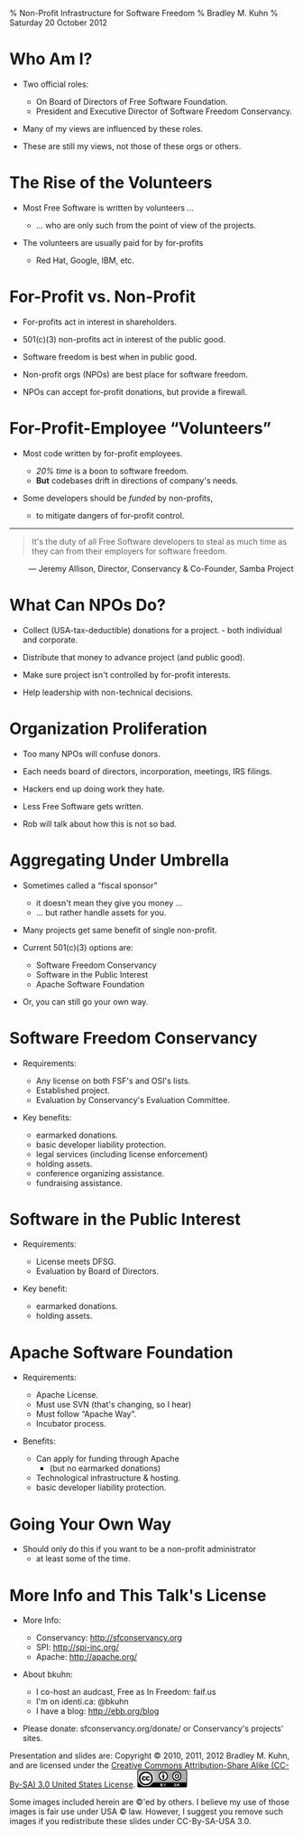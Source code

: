 % Non-Profit Infrastructure for Software Freedom
% Bradley M. Kuhn
% Saturday 20 October 2012

# Who Am I?

+ Two official roles:
    - On Board of Directors of Free Software Foundation.
    - President and Executive Director of Software Freedom Conservancy.

+ Many of my views are influenced by these roles.

+ These are still my views, not those of these orgs or others.

# The Rise of the Volunteers

+ Most Free Software is written by volunteers &hellip;
     + &hellip; who are only such from the point of view of the projects.

+ The volunteers are usually paid for by for-profits
     - Red Hat, Google, IBM, etc.

# For-Profit vs. Non-Profit

+ For-profits act in interest in shareholders.

+ 501(c)(3) non-profits act in interest of the public good.

+ Software freedom is best when in public good.

+ Non-profit orgs (NPOs) are best place for software freedom.

+ NPOs can accept for-profit donations, but provide a firewall.

# For-Profit-Employee &ldquo;Volunteers&rdquo;

+ Most code written by for-profit employees.
     + *20% time* is a boon to software freedom.
     + **But** codebases drift in directions of company's needs.

+ Some developers should be *funded* by non-profits,
     - to mitigate dangers of for-profit control.

***

> It's the duty of all Free Software developers to steal as much time as they can from their employers for software freedom.

<span class="fitonslide">
<p align=right>
 &mdash; Jeremy Allison, Director, Conservancy &amp; Co-Founder, Samba Project
</p>
</span>


# What Can NPOs Do?

+ Collect (USA-tax-deductible) donations for a project.
      - both individual and corporate.

+ Distribute that money to advance project (and public good).

+ Make sure project isn't controlled by for-profit interests.

+ Help leadership with non-technical decisions.

# Organization Proliferation

+ Too many NPOs will confuse donors.

+ Each needs board of directors, incorporation, meetings, IRS filings.

+ Hackers end up doing work they hate.

+ Less Free Software gets written.

+ Rob will talk about how this is not so bad.

# Aggregating Under Umbrella

+ Sometimes called a &ldquo;fiscal sponsor&rdquo;
    + it doesn't mean they give you money &hellip;
    + &hellip; but rather handle assets for you.

+ Many projects get same benefit of single non-profit.

+ Current 501(c)(3) options are:
     - Software Freedom Conservancy
     - Software in the Public Interest
     - Apache Software Foundation

+ Or, you can still go your own way.

# Software Freedom Conservancy

+ Requirements:
    - Any license on both FSF's and OSI's lists.
    - Established project.
    - Evaluation by Conservancy's Evaluation Committee.

+ Key benefits:
    - earmarked donations.
    - basic developer liability protection.
    - legal services (including license enforcement)
    - holding assets.
    - conference organizing assistance.
    - fundraising assistance.

# Software in the Public Interest

+ Requirements:
    - License meets DFSG.
    - Evaluation by Board of Directors.

+ Key benefit:
    - earmarked donations.
    - holding assets.

# Apache Software Foundation

+ Requirements:
    - Apache License.
    - Must use SVN (that's changing, so I hear)
    - Must follow &ldquo;Apache Way&rdquo;.
    - Incubator process.

+ Benefits:
    - Can apply for funding through Apache
        - (but no earmarked donations)
    - Technological infrastructure &amp; hosting.
    - basic developer liability protection.

# Going Your Own Way

+ Should only do this if you want to be a non-profit administrator
     + at least some of the time.

# More Info and This Talk's License

+ More Info:
    + Conservancy: http://sfconservancy.org
    + SPI: http://spi-inc.org/
    + Apache: http://apache.org/

+ About bkuhn:
    + I co-host an audcast, Free as In Freedom: faif.us
    + I'm on identi.ca: @bkuhn
    + I have a blog: http://ebb.org/blog

+ Please donate: sfconservancy.org/donate/ or Conservancy's projects' sites.

<span class="fitonslide">
<p>Presentation and slides are: Copyright &copy; 2010, 2011, 2012 Bradley M. Kuhn, and are licensed under the <a href="http://creativecommons.org/licenses/by-sa/3.0/usa/">Creative Commons Attribution-Share Alike (CC-By-SA) 3.0 United States License</a>. <img src="cc-by-sa-3-0_88x31.png"/></p>

<p>Some images included herein are &copy;'ed by others. I believe my use of those images is fair use under USA &copy; law.  However, I suggest you remove such images if you redistribute these slides under CC-By-SA-USA 3.0.
</p>
</span>
